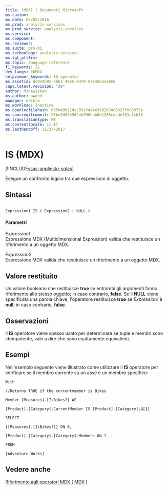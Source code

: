 ```yaml
---
title: (MDX) | Documenti Microsoft
ms.custom: 
ms.date: 03/02/2016
ms.prod: analysis-services
ms.prod_service: analysis-services
ms.service: 
ms.component: 
ms.reviewer: 
ms.suite: pro-bi
ms.technology: analysis-services
ms.tgt_pltfrm: 
ms.topic: language-reference
f1_keywords: IS
dev_langs: kbMDX
helpviewer_keywords: IS operator
ms.assetid: dc8c0b91-3bb1-49e5-8d70-57545baaa8e0
caps.latest.revision: "29"
author: Minewiskan
ms.author: owend
manager: erikre
ms.workload: Inactive
ms.openlocfilehash: 635049b21dcc95cf494e3902674c6627f8c3373e
ms.sourcegitcommit: 9fbe5403e902eb996bab0b1285cdade281c1cb16
ms.translationtype: MT
ms.contentlocale: it-IT
ms.lasthandoff: 11/27/2017
---
```

# <a name="is-mdx"></a>IS (MDX)
[!INCLUDE[ssas-appliesto-sqlas](../includes/ssas-appliesto-sqlas.md)]

  Esegue un confronto logico tra due espressioni di oggetto.  
  
## <a name="syntax"></a>Sintassi  
  
```  
  
Expression1 IS ( Expression2 | NULL )  
```  
  
#### <a name="parameters"></a>Parametri  
 *Expression1*  
 Espressione MDX (Multidimensional Expression) valida che restituisce un riferimento a un oggetto MDX.  
  
 *Expression2*  
 Espressione MDX valida che restituisce un riferimento a un oggetto MDX.  
  
## <a name="return-value"></a>Valore restituito  
 Un valore booleano che restituisce **true** se entrambi gli argomenti fanno riferimento allo stesso oggetto; in caso contrario, **false**. Se il **NULL** viene specificata una parola chiave, l'operatore restituisce **true** se *Expression1* è **null**; in caso contrario, **false**.  
  
## <a name="remarks"></a>Osservazioni  
 Il **IS** operatore viene spesso usato per determinare se tuple e membri sono idempotente, vale a dire che sono esattamente equivalenti.  
  
## <a name="examples"></a>Esempi  
 Nell'esempio seguente viene illustrato come utilizzare il **IS** operatore per verificare se il membro corrente su un asse è un membro specifico:  
  
 `With`  
  
 `//Returns TRUE if the currentmember is Bikes`  
  
 `Member [Measures].[IsBikes?] AS`  
  
 `[Product].[Category].CurrentMember IS [Product].[Category].&[1]`  
  
 `SELECT`  
  
 `{[Measures].[IsBikes?]} ON 0,`  
  
 `[Product].[Category].[Category].Members ON 1`  
  
 `FROM`  
  
 `[Adventure Works]`  
  
## <a name="see-also"></a>Vedere anche  
 [Riferimento agli operatori MDX &#40; MDX &#41;](../mdx/mdx-operator-reference-mdx.md)  
  
  
